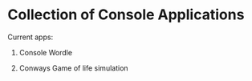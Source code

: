 # Collection of Console Applications

Current apps:

  1. Console Wordle

  2. Conways Game of life simulation
